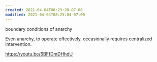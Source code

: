 ```yaml
---
created: 2021-04-04T08:23:28-07:00
modified: 2021-04-04T08:25:04-07:00
---
```


boundary conditions of anarchy

Even anarchy, to operate effectively, occasionally requires centralized intervention. 

https://youtu.be/6BFfDmDHhdU